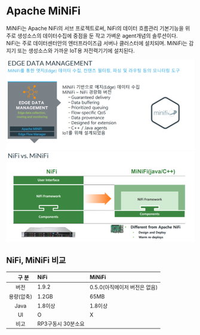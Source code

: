 # Apache MiNiFi

MiNiFi는 Apache NiFi의 서브 프로젝트로써, NiFi의 데이터 흐름관리 기본기능을 위주로 생성소스의 데이터수집에 중점을 둔 작고 가벼운 agent개념의 솔루션이다.<br/>
NiFi는 주로 데이터센터안의 엔터프라이즈급 서버나 클러스터에 설치되며. MiNiFi는 감지기 또는 생성소스와 가까운 IoT용 저전력기기에 설치된다.<p/>
<img src="../image/image40.png"></img><br/>
<img src="../image/image41.png"></img><br/>

## NiFi, MiNiFi 비교

| &nbsp;&nbsp;&nbsp; 구 분 | NiFi | MiNiFi |
|:--------:|:--------|:--------|
| 버전 | 1.9.2 | 0.5.0(아직메이저 버전은 없음) |
| 용량(압축) | 1.2GB | 65MB |
| Java | 1.8이상 | 1.8이상 |
| UI | O | X |
| 비고 | RP3구동시 30분소요 | |
